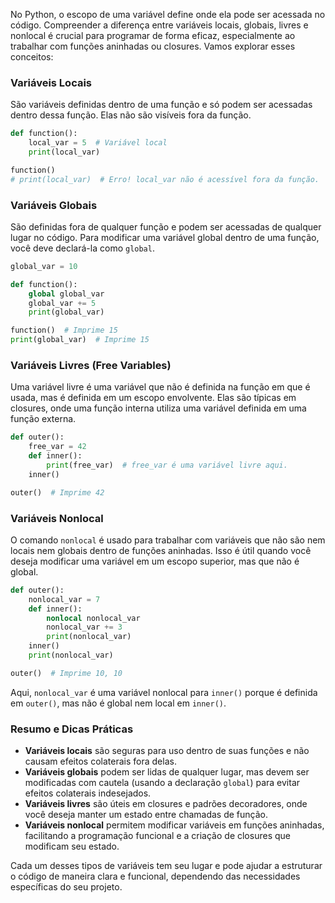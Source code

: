 No Python, o escopo de uma variável define onde ela pode ser acessada no código. Compreender a diferença entre variáveis locais, globais, livres e nonlocal é crucial para programar de forma eficaz, especialmente ao trabalhar com funções aninhadas ou closures. Vamos explorar esses conceitos:

### Variáveis Locais

São variáveis definidas dentro de uma função e só podem ser acessadas dentro dessa função. Elas não são visíveis fora da função.

```python
def function():
    local_var = 5  # Variável local
    print(local_var)

function()
# print(local_var)  # Erro! local_var não é acessível fora da função.

```

### Variáveis Globais

São definidas fora de qualquer função e podem ser acessadas de qualquer lugar no código. Para modificar uma variável global dentro de uma função, você deve declará-la como `global`.

```python
global_var = 10

def function():
    global global_var
    global_var += 5
    print(global_var)

function()  # Imprime 15
print(global_var)  # Imprime 15

```

### Variáveis Livres (Free Variables)

Uma variável livre é uma variável que não é definida na função em que é usada, mas é definida em um escopo envolvente. Elas são típicas em closures, onde uma função interna utiliza uma variável definida em uma função externa.

```python
def outer():
    free_var = 42
    def inner():
        print(free_var)  # free_var é uma variável livre aqui.
    inner()

outer()  # Imprime 42

```

### Variáveis Nonlocal

O comando `nonlocal` é usado para trabalhar com variáveis que não são nem locais nem globais dentro de funções aninhadas. Isso é útil quando você deseja modificar uma variável em um escopo superior, mas que não é global.

```python
def outer():
    nonlocal_var = 7
    def inner():
        nonlocal nonlocal_var
        nonlocal_var += 3
        print(nonlocal_var)
    inner()
    print(nonlocal_var)

outer()  # Imprime 10, 10

```

Aqui, `nonlocal_var` é uma variável nonlocal para `inner()` porque é definida em `outer()`, mas não é global nem local em `inner()`.

### Resumo e Dicas Práticas

- **Variáveis locais** são seguras para uso dentro de suas funções e não causam efeitos colaterais fora delas.
- **Variáveis globais** podem ser lidas de qualquer lugar, mas devem ser modificadas com cautela (usando a declaração `global`) para evitar efeitos colaterais indesejados.
- **Variáveis livres** são úteis em closures e padrões decoradores, onde você deseja manter um estado entre chamadas de função.
- **Variáveis nonlocal** permitem modificar variáveis em funções aninhadas, facilitando a programação funcional e a criação de closures que modificam seu estado.

Cada um desses tipos de variáveis tem seu lugar e pode ajudar a estruturar o código de maneira clara e funcional, dependendo das necessidades específicas do seu projeto.